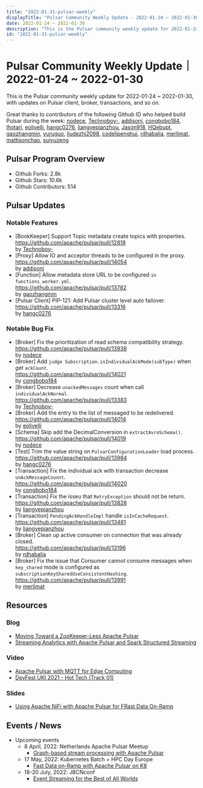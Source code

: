 ```yaml
---
title: "2022-01-31-pulsar-weekly"
displayTitle: "Pulsar Community Weekly Update - 2022-01-24 ~ 2022-01-30"
date: 2022-01-24 ~ 2022-01-30
description: "This is the Pulsar community weekly update for 2022-01-24 ~ 2022-01-30, with updates on Pulsar client, broker, transactions, and so on."
id: "2022-01-31-pulsar-weekly"
---
```


# Pulsar Community Weekly Update｜ 2022-01-24 ~ 2022-01-30

This is the Pulsar community weekly update for 2022-01-24 ~ 2022-01-30, with updates on Pulsar client, broker, transactions, and so on.

Great thanks to contributors of the following Github ID who helped build Pulsar during the week: 
[nodece](https://github.com/nodece), [Technoboy-](https://github.com/Technoboy-), [addisonj](https://github.com/addisonj), [congbobo184](https://github.com/congbobo184), [lhotari](https://github.com/lhotari), [eolivelli](https://github.com/eolivelli), [hangc0276](https://github.com/hangc0276), [liangyepianzhou](https://github.com/liangyepianzhou), [Jason918](https://github.com/Jason918), [HQebupt](https://github.com/HQebupt), [gaozhangmin](https://github.com/gaozhangmin), [yuruguo](https://github.com/yuruguo), [liudezhi2098](https://github.com/liudezhi2098), [codelipenghui](https://github.com/codelipenghui), [rdhabalia](https://github.com/rdhabalia), [merlimat](https://github.com/merlimat), [mattisonchao](https://github.com/mattisonchao), [suiyuzeng](https://github.com/suiyuzeng)

## Pulsar Program Overview
- Github Forks: 2.8k
- Github Stars: 10.6k
- Github Contributors: 514

## Pulsar Updates
### Notable Features
- [BookKeeper] Support Topic metadata create topics with properties. 
 <br>https://github.com/apache/pulsar/pull/12818 
 <br>by [Technoboy-](https://github.com/Technoboy-)
- [Proxy] Allow IO and acceptor threads to be configured in the proxy. 
 <br>https://github.com/apache/pulsar/pull/14054 
 <br>by [addisonj](https://github.com/addisonj)
- [Function] Allow metadata store URL to be configured `in functions_worker.yml`. 
 <br>https://github.com/apache/pulsar/pull/13782 
 <br>by [gaozhangmin](https://github.com/gaozhangmin)
- [Pulsar Client] PIP-121: Add Pulsar cluster level auto failover.
 <br>https://github.com/apache/pulsar/pull/13316
 <br>by [hangc0276](https://github.com/hangc0276)

 
### Notable Bug Fix
- [Broker] Fix the prioritization of read schema compatibility strategy.
 <br>https://github.com/apache/pulsar/pull/13938 
 <br>by [nodece](https://github.com/nodece)
- [Broker] Add `judge Subscription.isIndividualAckMode(subType)` when get `ackCount`.
 <br>https://github.com/apache/pulsar/pull/14021 
 <br>by [congbobo184](https://github.com/congbobo184)
- [Broker] Decrease `unackedMessages` count when call `individualAckNormal`.
 <br>https://github.com/apache/pulsar/pull/13383 
 <br>by [Technoboy-](https://github.com/Technoboy-)
- [Broker] Add the entry to the list of messaged to be redelivered.
 <br>https://github.com/apache/pulsar/pull/14014 
 <br>by [eolivelli](https://github.com/eolivelli)
- [Schema] Skip add the DecimalConversion in `extractAvroSchema()`.
 <br>https://github.com/apache/pulsar/pull/14019 
 <br>by [nodece](https://github.com/nodece)
- [Test] Trim the value string on `PulsarConfigurationLoader` load process.
 <br>https://github.com/apache/pulsar/pull/13984 
 <br>by [hangc0276](https://github.com/hangc0276)
- [Transaction] Fix the individual ack with transaction decrease `unAckMessageCounnt`. 
 <br>https://github.com/apache/pulsar/pull/14020 
 <br>by [congbobo184](https://github.com/congbobo184)
- [Transaction] Fix the isseu that `RetryException` should not be return. 
 <br>https://github.com/apache/pulsar/pull/13828 
 <br>by [liangyepianzhou](https://github.com/liangyepianzhou)
- [Transaction] `PendingAckHandleImpl` handle `isInCacheRequest`. 
 <br>https://github.com/apache/pulsar/pull/13481 
 <br>by [liangyepianzhou](https://github.com/liangyepianzhou)
- [Broker] Clean up active consumer on connection that was already closed.
 <br>https://github.com/apache/pulsar/pull/13196 
 <br>by [rdhabalia](https://github.com/rdhabalia)
- [Broker] Fix the issue that Consumer cannot consume messages when `key_shared` mode is configured as `subscriptionKeySharedUseConsistentHashing`.
 <br>https://github.com/apache/pulsar/pull/13991 
 <br>by [merlimat](https://github.com/merlimat)

## Resources 
### Blog
- [Moving Toward a ZooKeeper-Less Apache Pulsar](https://streamnative.io/blog/release/2022-01-25-moving-toward-a-zookeeperless-apache-pulsar/)
- [Streaming Analytics with Apache Pulsar and Spark Structured Streaming](https://blog.rockthejvm.com/pulsar-spark/)

### Video
- [Apache Pulsar with MQTT for Edge Computing](https://www.youtube.com/watch?v=sPGyl6XgGHw)
- [DevFest UKI 2021 - Hot Tech (Track 01)](https://www.youtube.com/watch?v=RZrnGHRYdks&t=12817s)

### Slides
- [Using Apache NiFi with Apache Pulsar for FRast Data On-Ramp](https://www.slideshare.net/bunkertor/devfest-uk-ireland-using-apache-nifi-with-apache-pulsar-for-fast-data-onramp-2022)

## Events / News
- Upcoming events
    - 8 April, 2022: Netherlands Apache Pulsar Meetup
        - [Graph-based stream processing with Apache Pulsar](https://www.meetup.com/netherlands-apache-pulsar-meetup/events/284660180/)
    - 17 May, 2022: Kubernetes Batch + HPC Day Europe
        - [Fast Data on-Ramp with Apache Pulsar on K8](https://kubernetesbatchdayeu22.sched.com/event/10F0q)
    - 18-20 July, 2022: JBCNconf
        - [Event Streaming for the Best of All Worlds](https://www.jbcnconf.com/2022/infoTalk.html?id=62324db53a63410bd73c06e4&utm_source=twitter&utm_medium=socialmedia)
